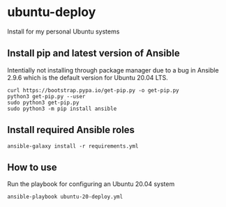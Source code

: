 # ubuntu-deploy
Install for my personal Ubuntu systems

## Install pip and latest version of Ansible
Intentially not installing through package manager due to a bug in Ansible 2.9.6 which is the default version for Ubuntu 20.04 LTS.
```
curl https://bootstrap.pypa.io/get-pip.py -o get-pip.py
python3 get-pip.py --user
sudo python3 get-pip.py
sudo python3 -m pip install ansible
```

## Install required Ansible roles
```
ansible-galaxy install -r requirements.yml
```

## How to use
Run the playbook for configuring an Ubuntu 20.04 system
```
ansible-playbook ubuntu-20-deploy.yml
```
